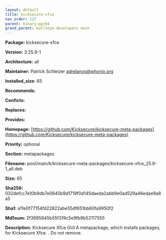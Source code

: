 ```yaml
---
layout: default
title: kicksecure-xfce
nav_order: 127
parent: binary-ppc64
grand_parent: bullseye-developers main
---
```


**Package:** kicksecure-xfce

**Version:** 3:25.9-1

**Architecture:**  all

**Maintainer:**  Patrick Schleizer <adrelanos@whonix.org>

**Installed_size:**  65

**Recommends:**  

**Conficts:**  

**Replaces:**  

**Provides:**  

**Homepage:**  [https://github.com/Kicksecure/kicksecure-meta-packages](https://github.com/Kicksecure/kicksecure-meta-packages)

**Priority:**  optional

**Section:** metapackages

**Filename:**  pool/main/k/kicksecure-meta-packages/kicksecure-xfce_25.9-1_all.deb

**Size:**  65

**Sha256:**  032defcc7e10b9db7e0645b9d1719f0d145daeda2abb9e0ad529a46edae9a8a5

**Sha1:**  a11e0f77154fd22822abe55df651bb60fa9950f2

**Md5sum:**  2f3695845b55f319c5e9fb9b52117555

**Description:** Kicksecure Xfce GUI
 A metapackage, which installs packages, for Kicksecure Xfce.
 .
 Do not remove.


